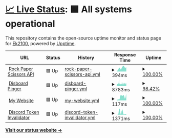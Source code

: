 # [📈 Live Status](https://Ek2100.github.io/upptime): <!--live status--> **🟩 All systems operational**

This repository contains the open-source uptime monitor and status page for [Ek2100](https://Ek2100.github.io/upptime), powered by [Upptime](https://github.com/upptime/upptime).

<!--start: status pages-->
<!-- This summary is generated by Upptime (https://github.com/upptime/upptime) -->
<!-- Do not edit this manually, your changes will be overwritten -->
<!-- prettier-ignore -->
| URL | Status | History | Response Time | Uptime |
| --- | ------ | ------- | ------------- | ------ |
| <img alt="" src="https://icons.duckduckgo.com/ip3/rps-api.eliaskhoury1.repl.co.ico" height="13"> [Rock Paper Scissors API](https://rps-api.eliaskhoury1.repl.co/) | 🟩 Up | [rock-paper-scissors-api.yml](https://github.com/Ek2100/upptime/commits/HEAD/history/rock-paper-scissors-api.yml) | <details><summary><img alt="Response time graph" src="./graphs/rock-paper-scissors-api/response-time-week.png" height="20"> 394ms</summary><br><a href="https://Ek2100.github.io/upptime/history/rock-paper-scissors-api"><img alt="Response time 1491" src="https://img.shields.io/endpoint?url=https%3A%2F%2Fraw.githubusercontent.com%2FEk2100%2Fupptime%2FHEAD%2Fapi%2Frock-paper-scissors-api%2Fresponse-time.json"></a><br><a href="https://Ek2100.github.io/upptime/history/rock-paper-scissors-api"><img alt="24-hour response time 210" src="https://img.shields.io/endpoint?url=https%3A%2F%2Fraw.githubusercontent.com%2FEk2100%2Fupptime%2FHEAD%2Fapi%2Frock-paper-scissors-api%2Fresponse-time-day.json"></a><br><a href="https://Ek2100.github.io/upptime/history/rock-paper-scissors-api"><img alt="7-day response time 394" src="https://img.shields.io/endpoint?url=https%3A%2F%2Fraw.githubusercontent.com%2FEk2100%2Fupptime%2FHEAD%2Fapi%2Frock-paper-scissors-api%2Fresponse-time-week.json"></a><br><a href="https://Ek2100.github.io/upptime/history/rock-paper-scissors-api"><img alt="30-day response time 1181" src="https://img.shields.io/endpoint?url=https%3A%2F%2Fraw.githubusercontent.com%2FEk2100%2Fupptime%2FHEAD%2Fapi%2Frock-paper-scissors-api%2Fresponse-time-month.json"></a><br><a href="https://Ek2100.github.io/upptime/history/rock-paper-scissors-api"><img alt="1-year response time 1491" src="https://img.shields.io/endpoint?url=https%3A%2F%2Fraw.githubusercontent.com%2FEk2100%2Fupptime%2FHEAD%2Fapi%2Frock-paper-scissors-api%2Fresponse-time-year.json"></a></details> | <details><summary><a href="https://Ek2100.github.io/upptime/history/rock-paper-scissors-api">100.00%</a></summary><a href="https://Ek2100.github.io/upptime/history/rock-paper-scissors-api"><img alt="All-time uptime 98.45%" src="https://img.shields.io/endpoint?url=https%3A%2F%2Fraw.githubusercontent.com%2FEk2100%2Fupptime%2FHEAD%2Fapi%2Frock-paper-scissors-api%2Fuptime.json"></a><br><a href="https://Ek2100.github.io/upptime/history/rock-paper-scissors-api"><img alt="24-hour uptime 100.00%" src="https://img.shields.io/endpoint?url=https%3A%2F%2Fraw.githubusercontent.com%2FEk2100%2Fupptime%2FHEAD%2Fapi%2Frock-paper-scissors-api%2Fuptime-day.json"></a><br><a href="https://Ek2100.github.io/upptime/history/rock-paper-scissors-api"><img alt="7-day uptime 100.00%" src="https://img.shields.io/endpoint?url=https%3A%2F%2Fraw.githubusercontent.com%2FEk2100%2Fupptime%2FHEAD%2Fapi%2Frock-paper-scissors-api%2Fuptime-week.json"></a><br><a href="https://Ek2100.github.io/upptime/history/rock-paper-scissors-api"><img alt="30-day uptime 99.84%" src="https://img.shields.io/endpoint?url=https%3A%2F%2Fraw.githubusercontent.com%2FEk2100%2Fupptime%2FHEAD%2Fapi%2Frock-paper-scissors-api%2Fuptime-month.json"></a><br><a href="https://Ek2100.github.io/upptime/history/rock-paper-scissors-api"><img alt="1-year uptime 98.45%" src="https://img.shields.io/endpoint?url=https%3A%2F%2Fraw.githubusercontent.com%2FEk2100%2Fupptime%2FHEAD%2Fapi%2Frock-paper-scissors-api%2Fuptime-year.json"></a></details>
| <img alt="" src="https://icons.duckduckgo.com/ip3/disboard-auto-bump-selfbot.eliaskhoury1.repl.co.ico" height="13"> [Disboard Pinger](https://disboard-auto-bump-selfbot.eliaskhoury1.repl.co) | 🟩 Up | [disboard-pinger.yml](https://github.com/Ek2100/upptime/commits/HEAD/history/disboard-pinger.yml) | <details><summary><img alt="Response time graph" src="./graphs/disboard-pinger/response-time-week.png" height="20"> 8783ms</summary><br><a href="https://Ek2100.github.io/upptime/history/disboard-pinger"><img alt="Response time 7901" src="https://img.shields.io/endpoint?url=https%3A%2F%2Fraw.githubusercontent.com%2FEk2100%2Fupptime%2FHEAD%2Fapi%2Fdisboard-pinger%2Fresponse-time.json"></a><br><a href="https://Ek2100.github.io/upptime/history/disboard-pinger"><img alt="24-hour response time 10134" src="https://img.shields.io/endpoint?url=https%3A%2F%2Fraw.githubusercontent.com%2FEk2100%2Fupptime%2FHEAD%2Fapi%2Fdisboard-pinger%2Fresponse-time-day.json"></a><br><a href="https://Ek2100.github.io/upptime/history/disboard-pinger"><img alt="7-day response time 8783" src="https://img.shields.io/endpoint?url=https%3A%2F%2Fraw.githubusercontent.com%2FEk2100%2Fupptime%2FHEAD%2Fapi%2Fdisboard-pinger%2Fresponse-time-week.json"></a><br><a href="https://Ek2100.github.io/upptime/history/disboard-pinger"><img alt="30-day response time 7859" src="https://img.shields.io/endpoint?url=https%3A%2F%2Fraw.githubusercontent.com%2FEk2100%2Fupptime%2FHEAD%2Fapi%2Fdisboard-pinger%2Fresponse-time-month.json"></a><br><a href="https://Ek2100.github.io/upptime/history/disboard-pinger"><img alt="1-year response time 7901" src="https://img.shields.io/endpoint?url=https%3A%2F%2Fraw.githubusercontent.com%2FEk2100%2Fupptime%2FHEAD%2Fapi%2Fdisboard-pinger%2Fresponse-time-year.json"></a></details> | <details><summary><a href="https://Ek2100.github.io/upptime/history/disboard-pinger">98.42%</a></summary><a href="https://Ek2100.github.io/upptime/history/disboard-pinger"><img alt="All-time uptime 98.49%" src="https://img.shields.io/endpoint?url=https%3A%2F%2Fraw.githubusercontent.com%2FEk2100%2Fupptime%2FHEAD%2Fapi%2Fdisboard-pinger%2Fuptime.json"></a><br><a href="https://Ek2100.github.io/upptime/history/disboard-pinger"><img alt="24-hour uptime 95.88%" src="https://img.shields.io/endpoint?url=https%3A%2F%2Fraw.githubusercontent.com%2FEk2100%2Fupptime%2FHEAD%2Fapi%2Fdisboard-pinger%2Fuptime-day.json"></a><br><a href="https://Ek2100.github.io/upptime/history/disboard-pinger"><img alt="7-day uptime 98.42%" src="https://img.shields.io/endpoint?url=https%3A%2F%2Fraw.githubusercontent.com%2FEk2100%2Fupptime%2FHEAD%2Fapi%2Fdisboard-pinger%2Fuptime-week.json"></a><br><a href="https://Ek2100.github.io/upptime/history/disboard-pinger"><img alt="30-day uptime 99.37%" src="https://img.shields.io/endpoint?url=https%3A%2F%2Fraw.githubusercontent.com%2FEk2100%2Fupptime%2FHEAD%2Fapi%2Fdisboard-pinger%2Fuptime-month.json"></a><br><a href="https://Ek2100.github.io/upptime/history/disboard-pinger"><img alt="1-year uptime 98.49%" src="https://img.shields.io/endpoint?url=https%3A%2F%2Fraw.githubusercontent.com%2FEk2100%2Fupptime%2FHEAD%2Fapi%2Fdisboard-pinger%2Fuptime-year.json"></a></details>
| <img alt="" src="https://icons.duckduckgo.com/ip3/eliask01.vercel.app.ico" height="13"> [My Website](https://eliask01.vercel.app) | 🟩 Up | [my-website.yml](https://github.com/Ek2100/upptime/commits/HEAD/history/my-website.yml) | <details><summary><img alt="Response time graph" src="./graphs/my-website/response-time-week.png" height="20"> 117ms</summary><br><a href="https://Ek2100.github.io/upptime/history/my-website"><img alt="Response time 116" src="https://img.shields.io/endpoint?url=https%3A%2F%2Fraw.githubusercontent.com%2FEk2100%2Fupptime%2FHEAD%2Fapi%2Fmy-website%2Fresponse-time.json"></a><br><a href="https://Ek2100.github.io/upptime/history/my-website"><img alt="24-hour response time 144" src="https://img.shields.io/endpoint?url=https%3A%2F%2Fraw.githubusercontent.com%2FEk2100%2Fupptime%2FHEAD%2Fapi%2Fmy-website%2Fresponse-time-day.json"></a><br><a href="https://Ek2100.github.io/upptime/history/my-website"><img alt="7-day response time 117" src="https://img.shields.io/endpoint?url=https%3A%2F%2Fraw.githubusercontent.com%2FEk2100%2Fupptime%2FHEAD%2Fapi%2Fmy-website%2Fresponse-time-week.json"></a><br><a href="https://Ek2100.github.io/upptime/history/my-website"><img alt="30-day response time 119" src="https://img.shields.io/endpoint?url=https%3A%2F%2Fraw.githubusercontent.com%2FEk2100%2Fupptime%2FHEAD%2Fapi%2Fmy-website%2Fresponse-time-month.json"></a><br><a href="https://Ek2100.github.io/upptime/history/my-website"><img alt="1-year response time 116" src="https://img.shields.io/endpoint?url=https%3A%2F%2Fraw.githubusercontent.com%2FEk2100%2Fupptime%2FHEAD%2Fapi%2Fmy-website%2Fresponse-time-year.json"></a></details> | <details><summary><a href="https://Ek2100.github.io/upptime/history/my-website">100.00%</a></summary><a href="https://Ek2100.github.io/upptime/history/my-website"><img alt="All-time uptime 100.00%" src="https://img.shields.io/endpoint?url=https%3A%2F%2Fraw.githubusercontent.com%2FEk2100%2Fupptime%2FHEAD%2Fapi%2Fmy-website%2Fuptime.json"></a><br><a href="https://Ek2100.github.io/upptime/history/my-website"><img alt="24-hour uptime 100.00%" src="https://img.shields.io/endpoint?url=https%3A%2F%2Fraw.githubusercontent.com%2FEk2100%2Fupptime%2FHEAD%2Fapi%2Fmy-website%2Fuptime-day.json"></a><br><a href="https://Ek2100.github.io/upptime/history/my-website"><img alt="7-day uptime 100.00%" src="https://img.shields.io/endpoint?url=https%3A%2F%2Fraw.githubusercontent.com%2FEk2100%2Fupptime%2FHEAD%2Fapi%2Fmy-website%2Fuptime-week.json"></a><br><a href="https://Ek2100.github.io/upptime/history/my-website"><img alt="30-day uptime 100.00%" src="https://img.shields.io/endpoint?url=https%3A%2F%2Fraw.githubusercontent.com%2FEk2100%2Fupptime%2FHEAD%2Fapi%2Fmy-website%2Fuptime-month.json"></a><br><a href="https://Ek2100.github.io/upptime/history/my-website"><img alt="1-year uptime 100.00%" src="https://img.shields.io/endpoint?url=https%3A%2F%2Fraw.githubusercontent.com%2FEk2100%2Fupptime%2FHEAD%2Fapi%2Fmy-website%2Fuptime-year.json"></a></details>
| <img alt="" src="https://icons.duckduckgo.com/ip3/discord-token-invalidator.eliaskhoury1.repl.co.ico" height="13"> [Discord Token Invalidator](https://discord-token-invalidator.eliaskhoury1.repl.co/) | 🟩 Up | [discord-token-invalidator.yml](https://github.com/Ek2100/upptime/commits/HEAD/history/discord-token-invalidator.yml) | <details><summary><img alt="Response time graph" src="./graphs/discord-token-invalidator/response-time-week.png" height="20"> 1371ms</summary><br><a href="https://Ek2100.github.io/upptime/history/discord-token-invalidator"><img alt="Response time 2044" src="https://img.shields.io/endpoint?url=https%3A%2F%2Fraw.githubusercontent.com%2FEk2100%2Fupptime%2FHEAD%2Fapi%2Fdiscord-token-invalidator%2Fresponse-time.json"></a><br><a href="https://Ek2100.github.io/upptime/history/discord-token-invalidator"><img alt="24-hour response time 249" src="https://img.shields.io/endpoint?url=https%3A%2F%2Fraw.githubusercontent.com%2FEk2100%2Fupptime%2FHEAD%2Fapi%2Fdiscord-token-invalidator%2Fresponse-time-day.json"></a><br><a href="https://Ek2100.github.io/upptime/history/discord-token-invalidator"><img alt="7-day response time 1371" src="https://img.shields.io/endpoint?url=https%3A%2F%2Fraw.githubusercontent.com%2FEk2100%2Fupptime%2FHEAD%2Fapi%2Fdiscord-token-invalidator%2Fresponse-time-week.json"></a><br><a href="https://Ek2100.github.io/upptime/history/discord-token-invalidator"><img alt="30-day response time 1467" src="https://img.shields.io/endpoint?url=https%3A%2F%2Fraw.githubusercontent.com%2FEk2100%2Fupptime%2FHEAD%2Fapi%2Fdiscord-token-invalidator%2Fresponse-time-month.json"></a><br><a href="https://Ek2100.github.io/upptime/history/discord-token-invalidator"><img alt="1-year response time 2044" src="https://img.shields.io/endpoint?url=https%3A%2F%2Fraw.githubusercontent.com%2FEk2100%2Fupptime%2FHEAD%2Fapi%2Fdiscord-token-invalidator%2Fresponse-time-year.json"></a></details> | <details><summary><a href="https://Ek2100.github.io/upptime/history/discord-token-invalidator">100.00%</a></summary><a href="https://Ek2100.github.io/upptime/history/discord-token-invalidator"><img alt="All-time uptime 99.66%" src="https://img.shields.io/endpoint?url=https%3A%2F%2Fraw.githubusercontent.com%2FEk2100%2Fupptime%2FHEAD%2Fapi%2Fdiscord-token-invalidator%2Fuptime.json"></a><br><a href="https://Ek2100.github.io/upptime/history/discord-token-invalidator"><img alt="24-hour uptime 100.00%" src="https://img.shields.io/endpoint?url=https%3A%2F%2Fraw.githubusercontent.com%2FEk2100%2Fupptime%2FHEAD%2Fapi%2Fdiscord-token-invalidator%2Fuptime-day.json"></a><br><a href="https://Ek2100.github.io/upptime/history/discord-token-invalidator"><img alt="7-day uptime 100.00%" src="https://img.shields.io/endpoint?url=https%3A%2F%2Fraw.githubusercontent.com%2FEk2100%2Fupptime%2FHEAD%2Fapi%2Fdiscord-token-invalidator%2Fuptime-week.json"></a><br><a href="https://Ek2100.github.io/upptime/history/discord-token-invalidator"><img alt="30-day uptime 99.76%" src="https://img.shields.io/endpoint?url=https%3A%2F%2Fraw.githubusercontent.com%2FEk2100%2Fupptime%2FHEAD%2Fapi%2Fdiscord-token-invalidator%2Fuptime-month.json"></a><br><a href="https://Ek2100.github.io/upptime/history/discord-token-invalidator"><img alt="1-year uptime 99.66%" src="https://img.shields.io/endpoint?url=https%3A%2F%2Fraw.githubusercontent.com%2FEk2100%2Fupptime%2FHEAD%2Fapi%2Fdiscord-token-invalidator%2Fuptime-year.json"></a></details>

<!--end: status pages-->

[**Visit our status website →**](https://Ek2100.github.io/upptime)
